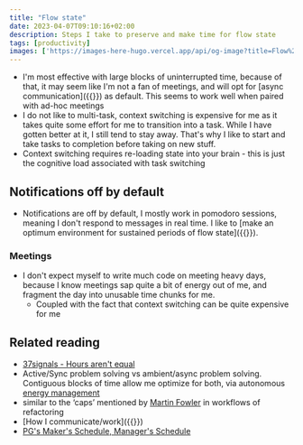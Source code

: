 ```yaml
---
title: "Flow state"
date: 2023-04-07T09:10:16+02:00
description: Steps I take to preserve and make time for flow state
tags: [productivity]
images: ['https://images-here-hugo.vercel.app/api/og-image?title=Flow%20state']
---
```


- I'm most effective with large blocks of uninterrupted time, because of that, it may seem like I'm not a fan of meetings, and will opt for [async communication]({{<ref async>}}) as default. This seems to work well when paired with ad-hoc meetings
- I do not like to multi-task, context switching is expensive for me as it takes quite some effort for me to transition into a task. While I have gotten better at it, I still tend to stay away. That's why I like to start and take tasks to completion before taking on new stuff.
- Context switching requires re-loading state into your brain - this is just the cognitive load associated with task switching

## Notifications off by default
* Notifications are off by default, I mostly work in pomodoro sessions, meaning I don't respond to messages in real time. I like to [make an optimum environment for sustained periods of flow state]({{<ref nesting>}}).

### Meetings
- I don't expect myself to write much code on meeting heavy days, because I know meetings sap quite a bit of energy out of me, and fragment the day into unusable time chunks for me.
  - Coupled with the fact that context switching can be quite expensive for me


## Related reading
- [37signals - Hours aren't equal](https://37signals.com/12/)
- Active/Sync problem solving vs ambient/async problem solving. Contiguous blocks of time allow me optimize for both, via autonomous [energy management](/energy-management)
- similar to the ‘caps’ mentioned by [Martin Fowler](/martin-fowler) in workflows of refactoring
- [How I communicate/work]({{<ref communications-readme>}})
- [PG's Maker's Schedule, Manager's Schedule](http://www.paulgraham.com/makersschedule.html)